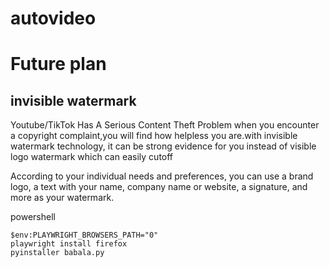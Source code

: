 # autovideo




# Future plan

## invisible watermark 


 Youtube/TikTok Has A Serious Content Theft Problem 
 when you encounter  a copyright complaint,you will find how helpless you are.with invisible watermark  technology, it can be strong evidence for you instead of visible logo watermark which can easily cutoff
 
According to your individual needs and preferences, you can use a brand logo, a text with your name, company name or website, a signature, and more as your watermark.

powershell
```
$env:PLAYWRIGHT_BROWSERS_PATH="0"
playwright install firefox
pyinstaller babala.py
```

